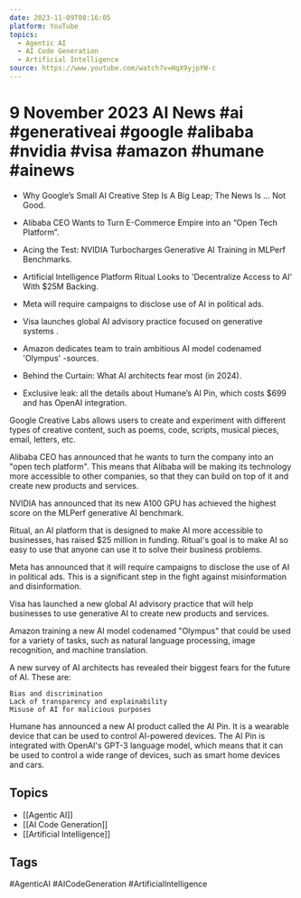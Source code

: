 ```yaml
---
date: 2023-11-09T08:16:05
platform: YouTube
topics:
  - Agentic AI
  - AI Code Generation
  - Artificial Intelligence
source: https://www.youtube.com/watch?v=HqX9yjpYW-c
---
```

# 9 November 2023 AI News #ai #generativeai #google #alibaba #nvidia #visa #amazon #humane #ainews

- Why Google’s Small AI Creative Step Is A Big Leap; The News Is … Not Good.

- Alibaba CEO Wants to Turn E-Commerce Empire into an “Open Tech Platform”.

- Acing the Test: NVIDIA Turbocharges Generative AI Training in MLPerf Benchmarks.

- Artificial Intelligence Platform Ritual Looks to 'Decentralize Access to AI' With $25M Backing.

- Meta will require campaigns to disclose use of AI in political ads.

- Visa launches global AI advisory practice focused on generative systems .

- Amazon dedicates team to train ambitious AI model codenamed 'Olympus' -sources.

- Behind the Curtain: What AI architects fear most (in 2024).

- Exclusive leak: all the details about Humane’s AI Pin, which costs $699 and has OpenAI integration.

Google Creative Labs allows users to create and experiment with different types of creative content, such as poems, code, scripts, musical pieces, email, letters, etc.

Alibaba CEO has announced that he wants to turn the company into an "open tech platform". This means that Alibaba will be making its technology more accessible to other companies, so that they can build on top of it and create new products and services. 

NVIDIA has announced that its new A100 GPU has achieved the highest score on the MLPerf generative AI benchmark. 

Ritual, an AI platform that is designed to make AI more accessible to businesses, has raised $25 million in funding. Ritual's goal is to make AI so easy to use that anyone can use it to solve their business problems.

Meta has announced that it will require campaigns to disclose the use of AI in political ads. This is a significant step in the fight against misinformation and disinformation. 

Visa has launched a new global AI advisory practice that will help businesses to use generative AI to create new products and services. 

Amazon training a new AI model codenamed "Olympus" that could be used for a variety of tasks, such as natural language processing, image recognition, and machine translation.

A new survey of AI architects has revealed their biggest fears for the future of AI. These are:

    Bias and discrimination
    Lack of transparency and explainability
    Misuse of AI for malicious purposes

Humane has announced a new AI product called the AI Pin. It is a wearable device that can be used to control AI-powered devices. The AI Pin is integrated with OpenAI's GPT-3 language model, which means that it can be used to control a wide range of devices, such as smart home devices and cars.

## Topics
- [[Agentic AI]]
- [[AI Code Generation]]
- [[Artificial Intelligence]]

## Tags
#AgenticAI #AICodeGeneration #ArtificialIntelligence